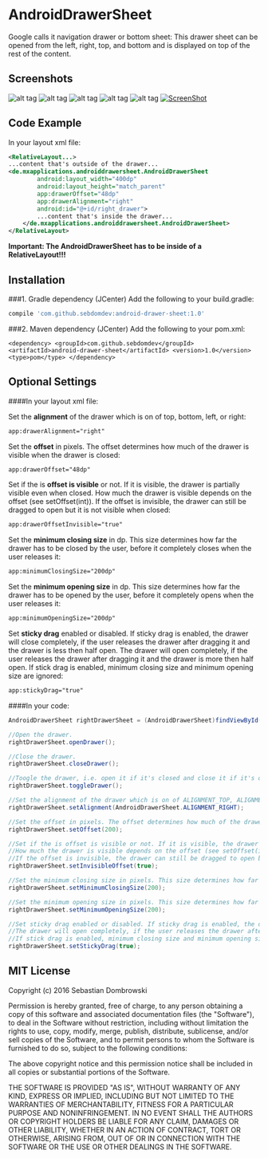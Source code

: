 # AndroidDrawerSheet

Google calls it navigation drawer or bottom sheet: This drawer sheet can be opened from the left, right, top, and bottom and is displayed on top of the rest of the content.

## Screenshots

![alt tag](https://cloud.githubusercontent.com/assets/12089383/12999742/66264a0a-d107-11e5-8f94-14de8c301429.png)
![alt tag](https://cloud.githubusercontent.com/assets/12089383/12999744/6627d2a8-d107-11e5-9a96-4e32476e502e.png)
![alt tag](https://cloud.githubusercontent.com/assets/12089383/12999741/66210b6c-d107-11e5-987a-183d627e65bc.png)
![alt tag](https://cloud.githubusercontent.com/assets/12089383/12999743/6627aa26-d107-11e5-8608-2a80300e1650.png)
![alt tag](https://cloud.githubusercontent.com/assets/12089383/12999745/6628b560-d107-11e5-9b1d-e7f331501ef6.png)
[![ScreenShot](https://cloud.githubusercontent.com/assets/12089383/12999746/662c84e2-d107-11e5-840b-f5ba2ffc0951.png)](https://youtu.be/LT7Mb0yxv2Y)

## Code Example

In your layout xml file:
```xml
<RelativeLayout...>
...content that's outside of the drawer...
<de.mxapplications.androiddrawersheet.AndroidDrawerSheet
        android:layout_width="400dp"
        android:layout_height="match_parent"
        app:drawerOffset="48dp"
        app:drawerAlignment="right"
        android:id="@+id/right_drawer">
        ...content that's inside the drawer...
    </de.mxapplications.androiddrawersheet.AndroidDrawerSheet>
</RelativeLayout>
```
**Important: The AndroidDrawerSheet has to be inside of a RelativeLayout!!!**

## Installation

###1. Gradle dependency (JCenter)
Add the following to your build.gradle:
```gradle
compile 'com.github.sebdomdev:android-drawer-sheet:1.0'
```
###2. Maven dependency (JCenter)
Add the following to your pom.xml:
```maven
<dependency> <groupId>com.github.sebdomdev</groupId> <artifactId>android-drawer-sheet</artifactId> <version>1.0</version> <type>pom</type> </dependency>
```

## Optional Settings

####In your layout xml file:

Set the **alignment** of the drawer which is on of top, bottom, left, or right:
```xml
app:drawerAlignment="right"
```

Set the **offset** in pixels. The offset determines how much of the drawer is visible when the drawer is closed:
```xml
app:drawerOffset="48dp"
```

Set if the is **offset is visible** or not. If it is visible, the drawer is partially visible even when closed.
How much the drawer is visible depends on the offset (see setOffset(int)).
If the offset is invisible, the drawer can still be dragged to open but it is not visible when closed:
```xml
app:drawerOffsetInvisible="true"
```

Set the **minimum closing size** in dp. This size determines how far the drawer has to be closed by the user, before it completely closes when the user releases it:
```xml
app:minimumClosingSize="200dp"
```

Set the **minimum opening size** in dp. This size determines how far the drawer has to be opened by the user, before it completely opens when the user releases it:
```xml
app:minimumOpeningSize="200dp"
```

Set **sticky drag** enabled or disabled. If sticky drag is enabled, the drawer will close completely, if the user releases the drawer after dragging it and the drawer is less then half open.
The drawer will open completely, if the user releases the drawer after dragging it and the drawer is more then half open.
If stick drag is enabled, minimum closing size and minimum opening size are ignored:
```xml
app:stickyDrag="true"
```

####In your code:
```java
AndroidDrawerSheet rightDrawerSheet = (AndroidDrawerSheet)findViewById(R.id.right_drawer);

//Open the drawer.
rightDrawerSheet.openDrawer();

//Close the drawer.
rightDrawerSheet.closeDrawer();

//Toogle the drawer, i.e. open it if it's closed and close it if it's open
rightDrawerSheet.toggleDrawer();

//Set the alignment of the drawer which is on of ALIGNMENT_TOP, ALIGNMENT_LEFT, ALIGNMENT_RIGHT, or ALIGNMENT_BOTTOM.
rightDrawerSheet.setAlignment(AndroidDrawerSheet.ALIGNMENT_RIGHT);

//Set the offset in pixels. The offset determines how much of the drawer is visible when the drawer is closed.
rightDrawerSheet.setOffset(200);

//Set if the is offset is visible or not. If it is visible, the drawer is partially visible even when closed.
//How much the drawer is visible depends on the offset (see setOffset(int)).
//If the offset is invisible, the drawer can still be dragged to open but it is not visible when closed.
rightDrawerSheet.setInvisibleOffset(true);

//Set the minimum closing size in pixels. This size determines how far the drawer has to be closed by the user, before it completely closes when the user releases it.
rightDrawerSheet.setMinimumClosingSize(200);

//Set the minimum opening size in pixels. This size determines how far the drawer has to be opened by the user, before it completely opens when the user releases it.
rightDrawerSheet.setMinimumOpeningSize(200);

//Set sticky drag enabled or disabled. If sticky drag is enabled, the drawer will close completely, if the user releases the drawer after dragging it and the drawer is less then half open.
//The drawer will open completely, if the user releases the drawer after dragging it and the drawer is more then half open.
//If stick drag is enabled, minimum closing size and minimum opening size are ignored.
rightDrawerSheet.setStickyDrag(true);
 ```

## MIT License

Copyright (c) 2016 Sebastian Dombrowski

Permission is hereby granted, free of charge, to any person obtaining a copy of this software and associated documentation files (the "Software"), to deal in the Software without restriction, including without limitation the rights to use, copy, modify, merge, publish, distribute, sublicense, and/or sell copies of the Software, and to permit persons to whom the Software is furnished to do so, subject to the following conditions:

The above copyright notice and this permission notice shall be included in all copies or substantial portions of the Software.

THE SOFTWARE IS PROVIDED "AS IS", WITHOUT WARRANTY OF ANY KIND, EXPRESS OR IMPLIED, INCLUDING BUT NOT LIMITED TO THE WARRANTIES OF MERCHANTABILITY, FITNESS FOR A PARTICULAR PURPOSE AND NONINFRINGEMENT. IN NO EVENT SHALL THE AUTHORS OR COPYRIGHT HOLDERS BE LIABLE FOR ANY CLAIM, DAMAGES OR OTHER LIABILITY, WHETHER IN AN ACTION OF CONTRACT, TORT OR OTHERWISE, ARISING FROM, OUT OF OR IN CONNECTION WITH THE SOFTWARE OR THE USE OR OTHER DEALINGS IN THE SOFTWARE.
